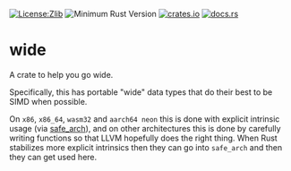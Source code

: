 [![License:Zlib](https://img.shields.io/badge/License-Zlib-brightgreen.svg)](https://opensource.org/licenses/Zlib)
![Minimum Rust Version](https://img.shields.io/badge/Min%20Rust-1.52-green.svg)
[![crates.io](https://img.shields.io/crates/v/wide.svg)](https://crates.io/crates/wide)
[![docs.rs](https://docs.rs/wide/badge.svg)](https://docs.rs/wide/)

# wide

A crate to help you go wide.

Specifically, this has portable "wide" data types that do their best to be SIMD when possible.

On `x86`, `x86_64`, `wasm32` and `aarch64 neon` this is done with explicit
intrinsic usage (via [safe_arch](https://docs.rs/safe_arch)), and on other
architectures this is done by carefully writing functions so that LLVM hopefully
does the right thing. When Rust stabilizes more explicit intrinsics then they
can go into `safe_arch` and then they can get used here.
